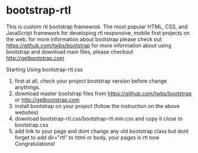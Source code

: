 # bootstrap-rtl
This is custom rtl bootstrap framewrok.
The most popular HTML, CSS, and JavaScript framework for developing rtl responsive, mobile first projects on the web.
for more information about bootstrap please check out https://github.com/twbs/bootstrap
for more information about using bootstrap and download main files, please checkout http://getbootstrap.com

Starting Using bootstrap-rtl.css
1. first at all, check your project bootstrap version before change anythings.
2. download master bootstrap files from https://github.com/twbs/bootstrap or http://getbootstrap.com
3. install bootstrap on your project (follow the instruction on the above websites)
4. download bootstrap-rtl.css/bootstrap-rtl.min.css and copy it close to bootstrap.css
5. add link to your page and dont change any old bootstrap class but dont forget to add dir="rtl" to html or body, your pages is rtl now
Congratulations!